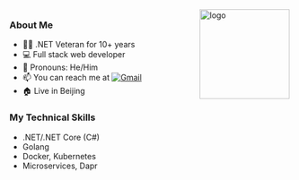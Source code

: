 <img src="https://github-readme-stats.vercel.app/api?username=bidianqing&show_icons=true" alt="logo" height="160" align="right" style="margin: 5px; margin-bottom: 20px;" />

### About Me
- 👨‍💻 .NET Veteran for 10+ years
- 💻 Full stack web developer
- 🤵 Pronouns: He/Him
- 📫 You can reach me at [![Gmail](https://img.shields.io/badge/-bidianqing@qq.com-c14438?style=flat&logo=Gmail&logoColor=white)](mailto:bidianqing@qq.com)
- 🏠 Live in Beijing

### My Technical Skills
- .NET/.NET Core (C#)
- Golang
- Docker, Kubernetes
- Microservices, Dapr
